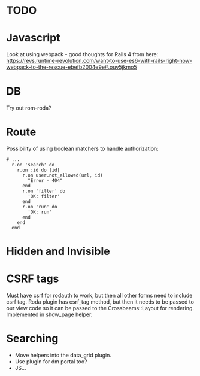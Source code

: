 # TODO

# Javascript

Look at using webpack - good thoughts for Rails 4 from here: https://revs.runtime-revolution.com/want-to-use-es6-with-rails-right-now-webpack-to-the-rescue-ebefb2004e9e#.ouv5jkmo5

# DB

Try out rom-roda?

# Route

Possibility of using boolean matchers to handle authorization:

~~~{.ruby}
# ...
  r.on 'search' do
    r.on :id do |id|
      r.on user.not_allowed(url, id)
        "Error - 404"
      end
      r.on 'filter' do
        'OK: filter'
      end
      r.on 'run' do
        'OK: run'
      end
    end
  end
~~~

# Hidden and Invisible

# CSRF tags

Must have csrf for rodauth to work, but then all other forms need to include csrf tag.
Roda plugin has csrf_tag method, but then it needs to be passed to our view code so it can be passed to the Crossbeams::Layout for rendering.
Implemented in show_page helper.

# Searching

* Move helpers into the data_grid plugin.
* Use plugin for dm portal too?
* JS...

